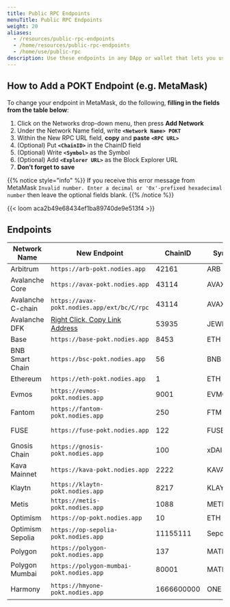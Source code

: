```yaml
---
title: Public RPC Endpoints
menuTitle: Public RPC Endpoints
weight: 20
aliases:
  - /resources/public-rpc-endpoints
  - /home/resources/public-rpc-endpoints
  - /home/use/public-rpc
description: Use these endpoints in any DApp or wallet that lets you use a custom endpoint.
---
```


## How to Add a POKT Endpoint (e.g. MetaMask)

To change your endpoint in MetaMask, do the following, **filling in the fields from the table below**:

1. Click on the Networks drop-down menu, then press **Add Network**
2. Under the Network Name field, write **`<Network Name> POKT`**
3. Within the New RPC URL field, **copy** and **paste** **`<RPC URL>`**
4. (Optional) Put **`<ChainID>`** in the ChainID field
5. (Optional) Write **`<Symbol>`** as the Symbol
6. (Optional) Add **`<Explorer URL>`** as the Block Explorer URL
7. **Don’t forget to save**

{{% notice style="info" %}}
If you receive this error message from MetaMask `Invalid number. Enter a decimal or '0x'-prefixed hexadecimal number` then leave the optional fields blank.
{{% /notice %}}

{{< loom aca2b49e68434ef1ba89740de9e513f4 >}}

## Endpoints

| Network Name      | New Endpoint                                                                                          | ChainID | Symbol | Explorer    | URL                                                                  |
| ----------------- | ----------------------------------------------------------------------------------------------------- | ------- | ------ | ----------- | -------------------------------------------------------------------- |
| Arbitrum          | `https://arb-pokt.nodies.app`                                                   | 42161   | ARB    | Arbiscan    | [arbiscan.io](https://arbiscan.io)                                   |
| Avalanche Core    | `https://avax-pokt.nodies.app`                                                  | 43114   | AVAX   | CChain Explorer  | [cchain.explorer.avax.network](https://cchain.explorer.avax.network) |
| Avalanche C-chain | `https://avax-pokt.nodies.app/ext/bc/C/rpc`                   | 43114    | AVAX  | CChain Explorer | [cchain.explorer.avax.network](https://cchain.explorer.avax.network) |                                            |
| Avalanche DFK     | [Right Click, Copy Link Address](https://avax-pokt.nodies.app/ext/bc/q2aTwKuyzgs8pynF7UXBZCU7DejbZbZ6EUyHr3JQzYgwNPUPi/rpc) | 53935 | JEWEL  |    DFK Explorer |  [subnets.avax.network/defi-kingdoms](https://subnets.avax.network/defi-kingdoms/dfk-chain/explorer)     |
| Base   | `https://base-pokt.nodies.app`                                                    | 8453      | ETH    | Basescan     | [basescan.org](https://basescan.org)                                   |
| BNB Smart Chain   | `https://bsc-pokt.nodies.app`                                                    | 56      | BNB    | Bscscan     | [bscscan.com](https://bscscan.com)                                   |
| Ethereum          | `https://eth-pokt.nodies.app`                                                    | 1       | ETH    | Etherscan   | [etherscan.io](https://etherscan.io)                                 |
| Evmos             | `https://evmos-pokt.nodies.app`                                                | 9001    | EVMOS  | Evmos Explorer | [evm.evmos.org](https://evm.evmos.org)                               |
| Fantom            | `https://fantom-pokt.nodies.app`                                              | 250     | FTM    | Ftmscan     | [ftmscan.com](https://ftmscan.com)                                   |
| FUSE              | `https://fuse-pokt.nodies.app`                                                  | 122     | FUSE   | Fuse Explorer    | [explorer.fuse.io](https://explorer.fuse.io)                         |
| Gnosis Chain      | `https://gnosis-pokt.nodies.app`                                              | 100     | xDAI   | Blockscout  | [blockscout.com/poa/xdai](https://blockscout.com/poa/xdai)           |
| Kava Mainnet      | `https://kava-pokt.nodies.app`                                                  | 2222    | KAVA   | Kava Explorer    | [explorer.kava.io](https://explorer.kava.io/)                        |
| Klaytn            | `https://klaytn-pokt.nodies.app`                                              | 8217    | KLAY   | Scope       | [scope.klaytn.com](https://scope.klaytn.com)                         |
| Metis             | `https://metis-pokt.nodies.app`                                                | 1088   |  METIS |  Andromeda     | [andromeda-explorer.metis.io](https://andromeda-explorer.metis.io/)                                                                     |
| Optimism          | `https://op-pokt.nodies.app`                                                      | 10      | ETH    | Etherscan  | [optimistic.etherscan.io](https://optimistic.etherscan.io)           |
| Optimism Sepolia  | `https://op-sepolia-pokt.nodies.app`                                      | 11155111  | SepoliaETH   | Etherscan   | [sepolia.etherscan.io](https://sepolia.etherscan.io/)                                                                     |
| Polygon           | `https://polygon-pokt.nodies.app`                                            | 137     | MATIC  | Polygonscan | [polygonscan.com](https://polygonscan.com)                           |
| Polygon Mumbai    | `https://polygon-mumbai-pokt.nodies.app`                              | 80001  | MATIC | Polygonscan  | [polygonscan.com](https://polygonscan.com/)                                                                     |
| Harmony           | `https://hmyone-pokt.nodies.app`                                              | 1666600000 | ONE  | Harmony Explorer  | [explorer.harmony.one](explorer.harmony.one)                                                                     |
